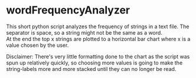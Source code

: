 # wordFrequencyAnalyzer
This short python script analyzes the frequency of strings in a text file. 
The separator is space, so a string might not be the same as a word.  
At the end the top x strings are plotted to a horizontal bar chart where x is a value chosen by the user.

Disclaimer:
There's very little formatting done to the chart as the script was spun up relatively quickly, so choosing more values is going to make the string-labels more and more stacked until they can no longer be read.
